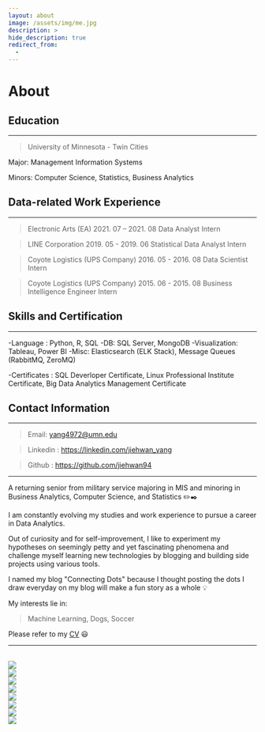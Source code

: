 ```yaml
---
layout: about
image: /assets/img/me.jpg
description: >
hide_description: true
redirect_from:
  -
---
```


# About

<!--author-->


<!-- <center>Major: Management Information Systems</center>

<center>Minors: Computer Science, Statistics, Business Analytics</center> -->

## Education
---
> University of Minnesota - Twin Cities

Major: Management Information Systems

Minors: Computer Science, Statistics, Business Analytics


## Data-related Work Experience
---
> Electronic Arts (EA) 2021. 07 – 2021. 08 
> Data Analyst Intern

> LINE Corporation 2019. 05 - 2019. 06
> Statistical Data Analyst Intern

> Coyote Logistics (UPS Company) 2016. 05 - 2016. 08
> Data Scientist Intern

> Coyote Logistics (UPS Company) 2015. 06 - 2015. 08
> Business Intelligence Engineer Intern


## Skills and Certification
---
-Language : Python, R, SQL
-DB: SQL Server, MongoDB
-Visualization: Tableau, Power BI
-Misc: Elasticsearch (ELK Stack), Message Queues (RabbitMQ, ZeroMQ)

-Certificates : SQL Deverloper Certificate, Linux Professional Institute Certificate, Big Data Analytics Management Certificate

## Contact Information
---
> Email: yang4972@umn.edu

> Linkedin : <a href="https://www.linkedin.com/in/jiehwan-yang-8342a791/">https://linkedin.com/jiehwan_yang</a>

> Github : <a href="https://github.com/jiehwan94">https://github.com/jiehwan94</a>


---
A returning senior from military service majoring in MIS and minoring in Business Analytics, Computer Science, and Statistics ✏️✒️

I am constantly evolving my studies and work experience to pursue a career in Data Analytics.

Out of curiosity and for self-improvement, I like to experiment my hypotheses on seemingly petty and yet fascinating phenomena and challenge myself learning new technologies by blogging and building side projects using various tools.

 I named my blog "Connecting Dots" because I thought posting the dots I draw everyday on my blog will make a fun story as a whole 💡

My interests lie in:

>  Machine Learning, Dogs, Soccer

Please refer to my [CV](/public/Yang_Jiehwan_Resume.pdf) 😃


---


<br>

<div class="me">
    <div><img src= "/assets/img/me5.jpg"></div>
    <div><img src= "/assets/img/me6.jpg"></div>
    <div><img src= "/assets/img/me7.jpg"></div>
    <div><img src= "/assets/img/me0.jpg"></div>
    <div><img src= "/assets/img/me2.jpg"></div>
    <div><img src= "/assets/img/me3.jpg"></div>
    <div><img src= "/assets/img/me4.jpg"></div>
    <div><img src= "/assets/img/me8.jpg"></div>
</div>

  <script>
    $(document).ready(function(){
      $('.me').slick();
    });
  </script>
  
